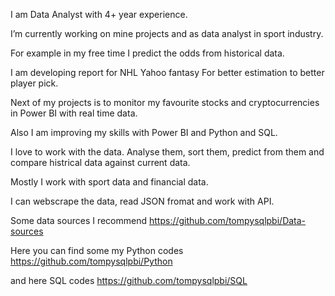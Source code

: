 I am Data Analyst with 4+ year experience.

I’m currently working on mine projects and as data analyst in sport industry. 

For example in my free time I predict the odds from historical data.

I am developing report for NHL Yahoo fantasy For better estimation to better player pick.

Next of my projects is to monitor my favourite stocks and cryptocurrencies in Power BI with real time data.

Also I am improving my skills with Power BI and Python and SQL.

I love to work with the data. Analyse them, sort them, predict from them and compare histrical data against current data.

Mostly I work with sport data and financial data.

I can webscrape the data, read JSON fromat and work with API.

Some data sources I recommend https://github.com/tompysqlpbi/Data-sources

Here you can find some my Python codes https://github.com/tompysqlpbi/Python

and here SQL codes https://github.com/tompysqlpbi/SQL
